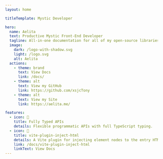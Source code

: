 ```yaml
---
layout: home

titleTemplate: Mystic Developer

hero:
  name: Aelita
  text: Productive Mystic Front-End Developer
  tagline: All-in-one documentation for all of my open-source libraries.
  image:
    dark: /logo-with-shadow.svg
    light: /logo.svg
    alt: Aelita
  actions:
    - theme: brand
      text: View Docs
      link: /docs/
    - theme: alt
      text: View my GitHub
      link: https://github.com/xsjcTony
    - theme: alt
      text: View my Site
      link: https://aelita.me/

features:
  - icon: 🔑
    title: Fully Typed APIs
    details: Flexible programmatic APIs with full TypeScript typing.
  - icon: 💉
    title: vite-plugin-inject-html
    details: A Vite plugin for injecting element nodes to the entry HTML file.
    link: /docs/vite-plugin-inject-html
    linkText: View Docs
---
```

